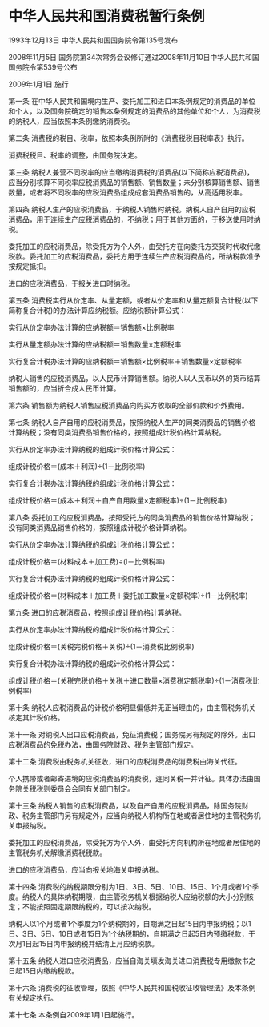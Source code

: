 # 中华人民共和国消费税暂行条例

1993年12月13日 中华人民共和国国务院令第135号发布

2008年11月5日 国务院第34次常务会议修订通过2008年11月10日中华人民共和国国务院令第539号公布

2009年1月1日 施行

<!-- INFO END -->

第一条 在中华人民共和国境内生产、委托加工和进口本条例规定的消费品的单位和个人，以及国务院确定的销售本条例规定的消费品的其他单位和个人，为消费税的纳税人，应当依照本条例缴纳消费税。

第二条 消费税的税目、税率，依照本条例所附的《消费税税目税率表》执行。

消费税税目、税率的调整，由国务院决定。

第三条 纳税人兼营不同税率的应当缴纳消费税的消费品(以下简称应税消费品)，应当分别核算不同税率应税消费品的销售额、销售数量；未分别核算销售额、销售数量，或者将不同税率的应税消费品组成成套消费品销售的，从高适用税率。

第四条 纳税人生产的应税消费品，于纳税人销售时纳税。纳税人自产自用的应税消费品，用于连续生产应税消费品的，不纳税；用于其他方面的，于移送使用时纳税。

委托加工的应税消费品，除受托方为个人外，由受托方在向委托方交货时代收代缴税款。委托加工的应税消费品，委托方用于连续生产应税消费品的，所纳税款准予按规定抵扣。

进口的应税消费品，于报关进口时纳税。

第五条 消费税实行从价定率、从量定额，或者从价定率和从量定额复合计税(以下简称复合计税)的办法计算应纳税额。应纳税额计算公式：

实行从价定率办法计算的应纳税额＝销售额×比例税率

实行从量定额办法计算的应纳税额＝销售数量×定额税率

实行复合计税办法计算的应纳税额＝销售额×比例税率＋销售数量×定额税率

纳税人销售的应税消费品，以人民币计算销售额。纳税人以人民币以外的货币结算销售额的，应当折合成人民币计算。

第六条 销售额为纳税人销售应税消费品向购买方收取的全部价款和价外费用。

第七条 纳税人自产自用的应税消费品，按照纳税人生产的同类消费品的销售价格计算纳税；没有同类消费品销售价格的，按照组成计税价格计算纳税。

实行从价定率办法计算纳税的组成计税价格计算公式：

组成计税价格＝(成本＋利润)÷(1－比例税率)

实行复合计税办法计算纳税的组成计税价格计算公式：

组成计税价格＝(成本＋利润＋自产自用数量×定额税率)÷(1－比例税率)

第八条 委托加工的应税消费品，按照受托方的同类消费品的销售价格计算纳税；没有同类消费品销售价格的，按照组成计税价格计算纳税。

实行从价定率办法计算纳税的组成计税价格计算公式：

组成计税价格＝(材料成本＋加工费)÷(l－比例税率)

实行复合计税办法计算纳税的组成计税价格计算公式：

组成计税价格＝(材料成本＋加工费＋委托加工数量×定额税率)÷(1－比例税率)

第九条 进口的应税消费品，按照组成计税价格计算纳税。

实行从价定率办法计算纳税的组成计税价格计算公式：

组成计税价格＝(关税完税价格＋关税)÷(1－消费税比例税率)

实行复合计税办法计算纳税的组成计税价格计算公式：

组成计税价格＝(关税完税价格＋关税＋进口数量×消费税定额税率)÷(1－消费税比例税率)

第十条 纳税人应税消费品的计税价格明显偏低并无正当理由的，由主管税务机关核定其计税价格。

第十一条 对纳税人出口应税消费品，免征消费税；国务院另有规定的除外。出口应税消费品的免税办法，由国务院财政、税务主管部门规定。

第十二条 消费税由税务机关征收，进口的应税消费品的消费税由海关代征。

个人携带或者邮寄进境的应税消费品的消费税，连同关税一并计征。具体办法由国务院关税税则委员会会同有关部门制定。

第十三条 纳税人销售的应税消费品，以及自产自用的应税消费品，除国务院财政、税务主管部门另有规定外，应当向纳税人机构所在地或者居住地的主管税务机关申报纳税。

委托加工的应税消费品，除受托方为个人外，由受托方向机构所在地或者居住地的主管税务机关解缴消费税税款。

进口的应税消费品，应当向报关地海关申报纳税。

第十四条 消费税的纳税期限分别为1日、3日、5日、10日、15日、1个月或者1个季度。纳税人的具体纳税期限，由主管税务机关根据纳税人应纳税额的大小分别核定；不能按照固定期限纳税的，可以按次纳税。

纳税人以1个月或者1个季度为1个纳税期的，自期满之日起15日内申报纳税；以1日、3日、5日、10日或者15日为1个纳税期的，自期满之日起5日内预缴税款，于次月1日起15日内申报纳税并结清上月应纳税款。

第十五条 纳税人进口应税消费品，应当自海关填发海关进口消费税专用缴款书之日起15日内缴纳税款。

第十六条 消费税的征收管理，依照《中华人民共和国税收征收管理法》及本条例有关规定执行。

第十七条 本条例自2009年1月1日起施行。